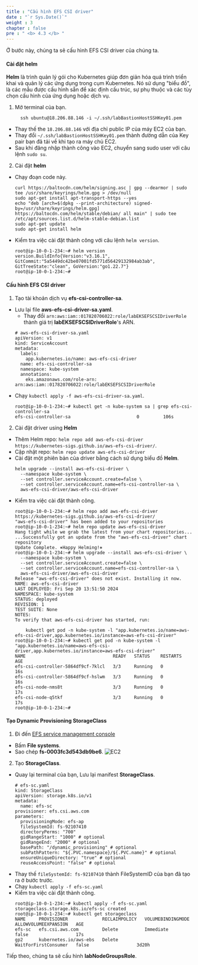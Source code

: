 ```yaml
---
title : "Cấu hình EFS CSI driver"
date : "`r Sys.Date()`"
weight : 3
chapter : false
pre : " <b> 4.3 </b> "
---
```


Ở bước này, chúng ta sẽ cấu hình EFS CSI driver của chúng ta.

#### Cài đặt **helm**
**Helm** là trình quản lý gói cho Kubernetes giúp đơn giản hóa quá trình triển khai và quản lý các ứng dụng trong cụm Kubernetes. Nó sử dụng "biểu đồ", là các mẫu được cấu hình sẵn để xác định cấu trúc, sự phụ thuộc và các tùy chọn cấu hình của ứng dụng hoặc dịch vụ.

1. Mở terminal của bạn.
    ```
      ssh ubuntu@18.206.88.146 -i ~/.ssh/labBastionHostSSHKey01.pem
    ```
  - Thay thế the ``18.206.88.146`` với địa chỉ public IP của máy EC2 của bạn.
  - Thay đổi ``~/.ssh/labBastionHostSSHKey01.pem`` thành đường dẫn của Key pair bạn đã tải về khi tạo ra máy chủ EC2.
  - Sau khi đăng nhập thành công vào EC2, chuyển sang sudo user với câu lệnh ``sudo su``.

2. Cài đặt **helm**
  - Chạy đoạn code này.
    ```
    curl https://baltocdn.com/helm/signing.asc | gpg --dearmor | sudo tee /usr/share/keyrings/helm.gpg > /dev/null
    sudo apt-get install apt-transport-https --yes
    echo "deb [arch=$(dpkg --print-architecture) signed-by=/usr/share/keyrings/helm.gpg] https://baltocdn.com/helm/stable/debian/ all main" | sudo tee /etc/apt/sources.list.d/helm-stable-debian.list
    sudo apt-get update
    sudo apt-get install helm
    ```
  - Kiểm tra việc cài đặt thành công với câu lệnh ``helm version``.
    ```
    root@ip-10-0-1-234:~# helm version
    version.BuildInfo{Version:"v3.16.1", GitCommit:"5a5449dc42be07001fd5771d56429132984ab3ab", GitTreeState:"clean", GoVersion:"go1.22.7"}
    root@ip-10-0-1-234:~#
    ```

#### Cấu hình EFS CSI driver
1. Tạo tài khoản dịch vụ **efs-csi-controller-sa**.
  - Lưu lại file **aws-efs-csi-driver-sa.yaml**.
    + Thay đổi ``arn:aws:iam::017820706022:role/labEKSEFSCSIDriverRole`` thành giá trị **labEKSEFSCSIDriverRole**'s ARN.
    ```
    # aws-efs-csi-driver-sa.yaml
    apiVersion: v1
    kind: ServiceAccount
    metadata:
      labels:
        app.kubernetes.io/name: aws-efs-csi-driver
      name: efs-csi-controller-sa
      namespace: kube-system
      annotations:
        eks.amazonaws.com/role-arn: arn:aws:iam::017820706022:role/labEKSEFSCSIDriverRole
    ```
  - Chạy ``kubectl apply -f aws-efs-csi-driver-sa.yaml``.
    ```
    root@ip-10-0-1-234:~# kubectl get -n kube-system sa | grep efs-csi-controller-sa
    efs-csi-controller-sa                         0         106s
    ```

2. Cài đặt driver using **Helm**
  - Thêm Helm repo: ``helm repo add aws-efs-csi-driver https://kubernetes-sigs.github.io/aws-efs-csi-driver/``.
  - Cập nhật repo: ``helm repo update aws-efs-csi-driver``
  - Cài đặt một phiên bản của driver bằng cách sử dụng biểu đồ **Helm**.
    ```
    helm upgrade --install aws-efs-csi-driver \
      --namespace kube-system \
      --set controller.serviceAccount.create=false \
      --set controller.serviceAccount.name=efs-csi-controller-sa \
      aws-efs-csi-driver/aws-efs-csi-driver
    ```
  - Kiểm tra việc cài đặt thành công.
    ```
    root@ip-10-0-1-234:~# helm repo add aws-efs-csi-driver https://kubernetes-sigs.github.io/aws-efs-csi-driver/
    "aws-efs-csi-driver" has been added to your repositories
    root@ip-10-0-1-234:~# helm repo update aws-efs-csi-driver
    Hang tight while we grab the latest from your chart repositories...
    ...Successfully got an update from the "aws-efs-csi-driver" chart repository
    Update Complete. ⎈Happy Helming!⎈
    root@ip-10-0-1-234:~# helm upgrade --install aws-efs-csi-driver \
      --namespace kube-system \
      --set controller.serviceAccount.create=false \
      --set controller.serviceAccount.name=efs-csi-controller-sa \
      aws-efs-csi-driver/aws-efs-csi-driver
    Release "aws-efs-csi-driver" does not exist. Installing it now.
    NAME: aws-efs-csi-driver
    LAST DEPLOYED: Fri Sep 20 13:51:50 2024
    NAMESPACE: kube-system
    STATUS: deployed
    REVISION: 1
    TEST SUITE: None
    NOTES:
    To verify that aws-efs-csi-driver has started, run:

        kubectl get pod -n kube-system -l "app.kubernetes.io/name=aws-efs-csi-driver,app.kubernetes.io/instance=aws-efs-csi-driver"
    root@ip-10-0-1-234:~# kubectl get pod -n kube-system -l "app.kubernetes.io/name=aws-efs-csi-driver,app.kubernetes.io/instance=aws-efs-csi-driver"
    NAME                                 READY   STATUS    RESTARTS   AGE
    efs-csi-controller-5864df9cf-7klcl   3/3     Running   0          16s
    efs-csi-controller-5864df9cf-hslwm   3/3     Running   0          16s
    efs-csi-node-nms8t                   3/3     Running   0          17s
    efs-csi-node-q5tkf                   3/3     Running   0          17s
    root@ip-10-0-1-234:~#
    ```

#### Tạo Dynamic Provisioning StorageClass
1. Đi đến [EFS service management console](https://console.aws.amazon.com/efs/home)
  - Bấm **File systems**.
  - Sao chép **fs-0003fc3d543db9be6**.
  ![EC2](/images/4.configure/ws01-configure13.png)

2. Tạo **StorageClass**.
  - Quay lại terminal của bạn, Lưu lại manifest **StorageClass**.
    ```
    # efs-sc.yaml
    kind: StorageClass
    apiVersion: storage.k8s.io/v1
    metadata:
      name: efs-sc
    provisioner: efs.csi.aws.com
    parameters:
      provisioningMode: efs-ap
      fileSystemId: fs-92107410
      directoryPerms: "700"
      gidRangeStart: "1000" # optional
      gidRangeEnd: "2000" # optional
      basePath: "/dynamic_provisioning" # optional
      subPathPattern: "${.PVC.namespace}/${.PVC.name}" # optional
      ensureUniqueDirectory: "true" # optional
      reuseAccessPoint: "false" # optional
    ```
  - Thay thế ``fileSystemId: fs-92107410`` thành FileSystemID của bạn đã tạo ra ở bước trước.
  - Chạy ``kubectl apply -f efs-sc.yaml``
  - Kiểm tra việc cài đặt thành công.
    ```
    root@ip-10-0-1-234:~# kubectl apply -f efs-sc.yaml
    storageclass.storage.k8s.io/efs-sc created
    root@ip-10-0-1-234:~# kubectl get storageclass
    NAME     PROVISIONER             RECLAIMPOLICY   VOLUMEBINDINGMODE      ALLOWVOLUMEEXPANSION   AGE
    efs-sc   efs.csi.aws.com         Delete          Immediate              false                  17s
    gp2      kubernetes.io/aws-ebs   Delete          WaitForFirstConsumer   false                  3d20h
    ```

Tiếp theo, chúng ta sẽ cấu hình **labNodeGroupsRole**.